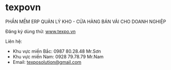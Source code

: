 # texpovn
PHẦN MỀM ERP QUẢN LÝ KHO - CỬA HÀNG BÁN VẢI CHO DOANH NGHIỆP

Đăng ký dùng thử: www.texpo.vn

Liên hệ: 
- Khu vực miền Bắc: 0987 80.28.48 Mr.Sơn
- Khu vực miền Nam: 0928 79.78.79 Mr.Nam
- Email: texposolution@gmail.com
